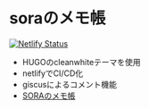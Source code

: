 # soraのメモ帳

[![Netlify Status](https://api.netlify.com/api/v1/badges/fad4a9e8-4fc9-4aa3-91aa-5b5150bd02ac/deploy-status)](https://app.netlify.com/sites/soramemo/deploys)

- HUGOのcleanwhiteテーマを使用
- netlifyでCI/CD化
- giscusによるコメント機能
- [SORAのメモ帳](https://soramemo.netlify.app)